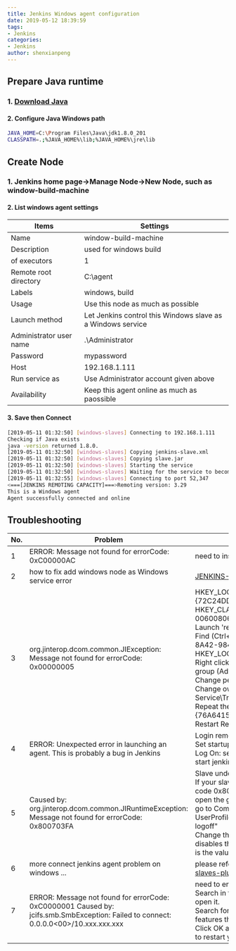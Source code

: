 ```yaml
---
title: Jenkins Windows agent configuration
date: 2019-05-12 18:39:59
tags: 
- Jenkins
categories: 
- Jenkins
author: shenxianpeng
---
```


## Prepare Java runtime

### 1. [Download Java](https://www.java.com/en/download/)

#### 2. Configure Java Windows path

```bash
JAVA_HOME=C:\Program Files\Java\jdk1.8.0_201
CLASSPATH=.;%JAVA_HOME%\lib;%JAVA_HOME%\jre\lib
```

## Create Node

### 1. Jenkins home page->Manage Node->New Node, such as window-build-machine

#### 2. List windows agent settings

| Items | Settings |
|---|---|
| Name | window-build-machine |
| Description | used for windows build |
| of executors | 1 |  
| Remote root directory | C:\agent |  
| Labels | windows, build |  
| Usage | Use this node as much as possible  |  
| Launch method| Let Jenkins control this Windows slave as a Windows service |  
| Administrator user name | .\Administrator |  
| Password | mypassword |  
| Host | 192.168.1.111 |
| Run service as | Use Administrator account given above |
| Availability | Keep this agent online as much as paossible |

#### 3. Save then Connect

```bash
[2019-05-11 01:32:50] [windows-slaves] Connecting to 192.168.1.111
Checking if Java exists
java -version returned 1.8.0.
[2019-05-11 01:32:50] [windows-slaves] Copying jenkins-slave.xml
[2019-05-11 01:32:50] [windows-slaves] Copying slave.jar
[2019-05-11 01:32:50] [windows-slaves] Starting the service
[2019-05-11 01:32:50] [windows-slaves] Waiting for the service to become ready
[2019-05-11 01:32:55] [windows-slaves] Connecting to port 52,347
<===[JENKINS REMOTING CAPACITY]===>Remoting version: 3.29
This is a Windows agent
Agent successfully connected and online
```

## Troubleshooting

| No. | Problem  | how to fix |
|---|---|---|
|1 | ERROR: Message not found for errorCode: 0xC00000AC  | need to install JDK, and config JAVA environment variable|
|2 | how to fix add windows node as Windows service error | [JENKINS-16418](https://issues.jenkins-ci.org/browse/JENKINS-16418) |
|3 | org.jinterop.dcom.common.JIException: Message not found for errorCode: 0x00000005 | HKEY_LOCAL_MACHINE\SOFTWARE\Classes\Wow6432Node\CLSID {72C24DD5-D70A-438B-8A42-98424B88AFB8} <br> HKEY_CLASSES_ROOT\CLSID{76A64158-CB41-11D1-8B02-00600806D9B6} <br>Launch 'regedit' (as Administrator) <br>Find (Ctrl+F) the following registry key: "{72C24DD5-D70A-438B-8A42-98424B88AFB8}" in HKEY_LOCAL_MACHINE\SOFTWARE\Classes\Wow6432Node\CLSID\ <br>Right click and select 'Permissions', Change owner to administrators group (Advanced...). <br>Change permissions for administrators group. Grant Full Control <br>Change owner back to TrustedInstaller (user is "NT Service\TrustedInstaller" on local machine)<br>Repeat the steps above for HKEY_CLASSES_ROOT\CLSID {76A64158-CB41-11D1-8B02-00600806D9B6} <br>Restart Remote Registry Service (Administrative Tools / Services) | 
|4 | ERROR: Unexpected error in launching an agent. This is probably a bug in Jenkins| Login remote machine and open Services find jenkinsslave-C__agent <br>Set startup type: Automatic <br>Log On: select This account, type correct account and password <br>start jenkinsslave-C__agent |  
|5 | Caused by: org.jinterop.dcom.common.JIRuntimeException: Message not found for errorCode: 0x800703FA | Slave under domain account <br>If your slave is running under a domain account and you get an error code 0x800703FA, change a group policy: <br>open the group policy editor (gpedit.msc) <br>go to Computer Configuration->Administrative Templates->System-> UserProfiles, "Do not forcefully unload the user registry at user logoff" <br>Change the setting from "Not Configured" to "Enabled", which disables the new User Profile Service feature ('DisableForceUnload' is the value added to the registry) |
|6 | more connect jenkins agent problem on windows ... | please refer to this link https://github.com/jenkinsci/windows-slaves-plugin/blob/master/docs/troubleshooting.adoc |
|7 | ERROR: Message not found for errorCode: 0xC0000001 Caused by: jcifs.smb.SmbException: Failed to connect: 0.0.0.0<00>/10.xxx.xxx.xxx | need to enable SMB1 <br>Search in the start menu for ‘Turn Windows features on or off’ and open it. <br>Search for ‘SMB1.0/CIFS File Sharing Support’ in the list of optional features that appears, and select the checkbox next to it. <br>Click OK and Windows will add the selected feature. You’ll be asked to restart your computer as part of this process |